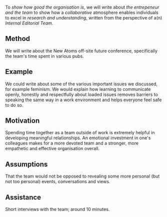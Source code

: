 
To *show how good the organisation is*, we will write about *the entrepeneur and the team* to show how a *collaborative* atmosphere enables individuals to excel in *research and understanding*, written from the perspective of a(n) *Internal Editorial Team*.

## Method
We will write about the New Atoms off-site future conference, specifically the team's time spent in various pubs.  

## Example
We could write about some of the various important issues we discussed, for example feminism. We would explain how learning to communicate openly, honestly and respectfully about loaded issues removes barriers to speaking the same way in a work environment and helps everyone feel safe to do so.

## Motivation
Spending time together as a team outside of work is extremely helpful in developing meaningful relationships. An emotional investment in one's colleagues makes for a more devoted team and a stronger, more empathetic and effective organisation overall.

## Assumptions
That the team would not be opposed to revealing some more personal (but not too personal) events, conversations and views.

## Assistance
Short interviews with the team; around 10 minutes.
